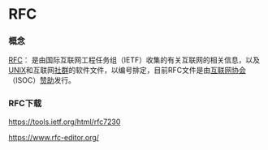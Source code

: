 # RFC

### 概念

[RFC](https://baike.baidu.com/item/RFC/2798645?fr=aladdin)： 是由国际互联网工程任务组（IETF）收集的有关互联网的相关信息，以及[UNIX](https://baike.baidu.com/item/UNIX)和互联网[社群](https://baike.baidu.com/item/社群)的软件文件，以编号排定，目前RFC文件是由[互联网协会](https://baike.baidu.com/item/互联网协会)（ISOC）[赞助](https://baike.baidu.com/item/赞助)发行。

### RFC下载

https://tools.ietf.org/html/rfc7230



https://www.rfc-editor.org/

